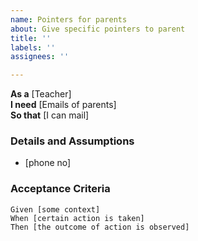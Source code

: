 ```yaml
---
name: Pointers for parents
about: Give specific pointers to parent
title: ''
labels: ''
assignees: ''

---
```


**As a** [Teacher]  
 **I need** [Emails of parents]  
 **So that** [I can mail]  
   
 ### Details and Assumptions
 * [phone no]
   
 ### Acceptance Criteria  
   
 ```gherkin
 Given [some context]
 When [certain action is taken]
 Then [the outcome of action is observed]
 ```
